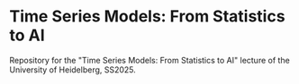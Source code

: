 # Time Series Models: From Statistics to AI
Repository for the "Time Series Models: From Statistics to AI" lecture of the University of Heidelberg, SS2025.
